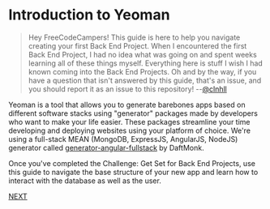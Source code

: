 # Introduction to Yeoman

> Hey FreeCodeCampers! This guide is here to help you navigate creating your first Back End Project. When I encountered the first Back End Project, I had no idea what was going on and spent weeks learning all of these things myself. Everything here is stuff I wish I had known coming into the Back End Projects. Oh and by the way, if you have a question that isn't answered by this guide, that's an issue, and you should report it as an issue to this repository! --[@clnhll](http://twitter.com/clnhll)

Yeoman is a tool that allows you to generate barebones apps based on different software stacks using "generator" packages made by developers who want to make your life easier. These packages streamline your time developing and deploying websites using your platform of choice. We're using a full-stack MEAN (MongoDB, ExpressJS, AngularJS, NodeJS) generator called [generator-angular-fullstack](https://github.com/DaftMonk/generator-angular-fullstack) by DaftMonk.

Once you've completed the Challenge: Get Set for Back End Projects, use this guide to navigate the base structure of your new app and learn how to interact with the database as well as the user.

[NEXT](Back-End-Guides)
